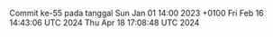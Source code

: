 Commit ke-55 pada tanggal Sun Jan 01 14:00 2023 +0100
Fri Feb 16 14:43:06 UTC 2024
Thu Apr 18 17:08:48 UTC 2024
